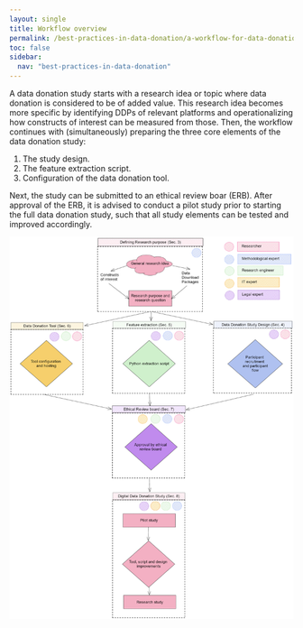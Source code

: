 ```yaml
---
layout: single
title: Workflow overview
permalink: /best-practices-in-data-donation/a-workflow-for-data-donation-studies/workflow-overview
toc: false
sidebar:
  nav: "best-practices-in-data-donation"
---
```


A data donation study starts with a research idea or topic where data donation is considered to be of added value. This research idea becomes more specific by identifying DDPs of relevant platforms and operationalizing how constructs of interest can be measured from those. Then, the workflow continues with (simultaneously) preparing the three core elements of the data donation study:
1. The study design.
2. The feature extraction script.
3. Configuration of the data donation tool.

Next, the study can be submitted to an ethical review boar (ERB). After approval of the ERB, it is advised to conduct a pilot study prior to starting the full data donation study, such that all study elements can be tested and improved accordingly.

![Figure 1: Full workflow for a data donation studies](/assets/images/about/full_flow_try3.png)